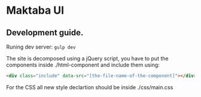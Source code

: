 # Maktaba UI

## Development guide.

Runing dev server: `gulp dev`


The site is decomposed using a jQuery script, you have to put the components
inside ./html-component and include them using:
```html
<div class="include" data-src="[the-file-name-of-the-component]"></div>
```


For the CSS all new style declartion should be inside ./css/main.css
